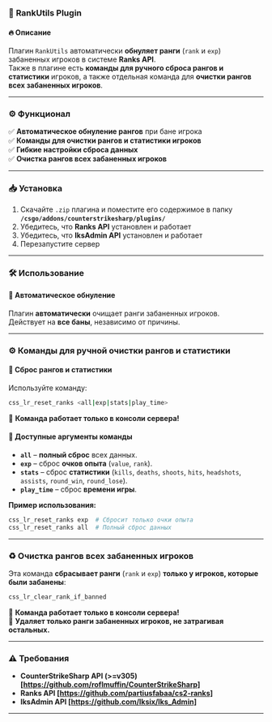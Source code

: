 ### 📌 **RankUtils Plugin**

#### 🔥 **Описание**
Плагин `RankUtils` автоматически **обнуляет ранги** (`rank` и `exp`) забаненных игроков в системе **Ranks API**.  
Также в плагине есть **команды для ручного сброса рангов и статистики** игроков, а также отдельная команда для **очистки рангов всех забаненных игроков**.

---

### ⚙ **Функционал**
✅ **Автоматическое обнуление рангов** при бане игрока  
✅ **Команды для очистки рангов и статистики игроков**  
✅ **Гибкие настройки сброса данных**  
✅ **Очистка рангов всех забаненных игроков**

---

### 📥 **Установка**
1. Скачайте `.zip` плагина и поместите его содержимое в папку **`/csgo/addons/counterstrikesharp/plugins/`**
2. Убедитесь, что **Ranks API** установлен и работает
3. Убедитесь, что **IksAdmin API** установлен и работает
4. Перезапустите сервер

---

### 🛠 **Использование**

#### **🔄 Автоматическое обнуление**
Плагин **автоматически** очищает ранги забаненных игроков.  
Действует на **все баны**, независимо от причины.

---

### **⚙ Команды для ручной очистки рангов и статистики**

#### 🔄 **Сброс рангов и статистики**
Используйте команду:

```sh
css_lr_reset_ranks <all|exp|stats|play_time>
```

📌 **Команда работает только в консоли сервера!**

#### **📝 Доступные аргументы команды**
- **`all`** – **полный сброс** всех данных.
- **`exp`** – сброс **очков опыта** (`value`, `rank`).
- **`stats`** – сброс **статистики** (`kills`, `deaths`, `shoots`, `hits`, `headshots`, `assists`, `round_win`, `round_lose`).
- **`play_time`** – сброс **времени игры**.

**Пример использования:**
```sh
css_lr_reset_ranks exp  # Сбросит только очки опыта
css_lr_reset_ranks all  # Полный сброс данных
```

---

### **♻ Очистка рангов всех забаненных игроков**
Эта команда **сбрасывает ранги** (`rank` и `exp`) **только у игроков, которые были забанены**:

```sh
css_lr_clear_rank_if_banned
```

📌 **Команда работает только в консоли сервера!**  
📌 **Удаляет только ранги забаненных игроков, не затрагивая остальных.**

---

### ⚠ **Требования**
- **CounterStrikeSharp API (>=v305) [https://github.com/roflmuffin/CounterStrikeSharp]**
- **Ranks API [https://github.com/partiusfabaa/cs2-ranks]**
- **IksAdmin API [https://github.com/Iksix/Iks_Admin]**

---